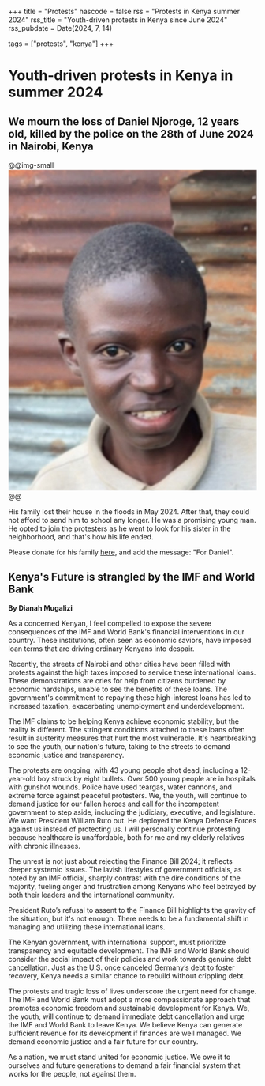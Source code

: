 +++
title = "Protests"
hascode = false
rss = "Protests in Kenya summer 2024"
rss_title = "Youth-driven protests in Kenya since June 2024"
rss_pubdate = Date(2024, 7, 14)

tags = ["protests", "kenya"]
+++

# Youth-driven protests in Kenya in summer 2024

## We mourn the loss of Daniel Njoroge, 12 years old, killed by the police on the 28th of June 2024 in Nairobi, Kenya

@@img-small ![alt](/assets/daniel.jpeg) @@

His family lost their house in the floods in May 2024. After that, they could
not afford to send him to school any longer. He was a promising young
man. He opted to join the protesters as he went to look for his sister in
the neighborhood, and that's how his life ended.

Please donate for his family [here](https://bunq.me/climatesolidarity), and add the message: "For Daniel".

## Kenya's Future is strangled by the IMF and World Bank

**By Dianah Mugalizi**

As a concerned Kenyan, I feel compelled to expose the severe consequences of the IMF and World Bank's financial interventions in our country. These institutions, often seen as economic saviors, have imposed loan terms that are driving ordinary Kenyans into despair.

Recently, the streets of Nairobi and other cities have been filled with protests against the high taxes imposed to service these international loans. These demonstrations are cries for help from citizens burdened by economic hardships, unable to see the benefits of these loans. The government's commitment to repaying these high-interest loans has led to increased taxation, exacerbating unemployment and underdevelopment.

The IMF claims to be helping Kenya achieve economic stability, but the reality is different. The stringent conditions attached to these loans often result in austerity measures that hurt the most vulnerable. It's heartbreaking to see the youth, our nation's future, taking to the streets to demand economic justice and transparency.

The protests are ongoing, with 43 young people shot dead, including a 12-year-old boy struck by eight bullets. Over 500 young people are in hospitals with gunshot wounds. Police have used teargas, water cannons, and extreme force against peaceful protesters. We, the youth, will continue to demand justice for our fallen heroes and call for the incompetent government to step aside, including the judiciary, executive, and legislature. We want President William Ruto out. He deployed the Kenya Defense Forces against us instead of protecting us. I will personally continue protesting because healthcare is unaffordable, both for me and my elderly relatives with chronic illnesses.

The unrest is not just about rejecting the Finance Bill 2024; it reflects deeper systemic issues. The lavish lifestyles of government officials, as noted by an IMF official, sharply contrast with the dire conditions of the majority, fueling anger and frustration among Kenyans who feel betrayed by both their leaders and the international community.

President Ruto’s refusal to assent to the Finance Bill highlights the gravity of the situation, but it's not enough. There needs to be a fundamental shift in managing and utilizing these international loans.

The Kenyan government, with international support, must prioritize transparency and equitable development. The IMF and World Bank should consider the social impact of their policies and work towards genuine debt cancellation. Just as the U.S. once canceled Germany’s debt to foster recovery, Kenya needs a similar chance to rebuild without crippling debt.

The protests and tragic loss of lives underscore the urgent need for change. The IMF and World Bank must adopt a more compassionate approach that promotes economic freedom and sustainable development for Kenya. We, the youth, will continue to demand immediate debt cancellation and urge the IMF and World Bank to leave Kenya. We believe Kenya can generate sufficient revenue for its development if finances are well managed. We demand economic justice and a fair future for our country.

As a nation, we must stand united for economic justice. We owe it to ourselves and future generations to demand a fair financial system that works for the people, not against them.